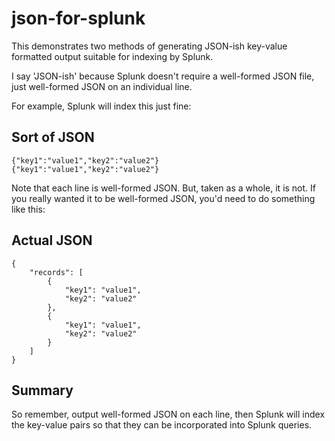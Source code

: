 # json-for-splunk

This demonstrates two methods of generating JSON-ish key-value formatted output suitable for indexing by Splunk.

I say 'JSON-ish' because Splunk doesn't require a well-formed JSON file, just well-formed JSON on an individual line.

For example, Splunk will index this just fine:

## Sort of JSON

```
{"key1":"value1","key2":"value2"}
{"key1":"value1","key2":"value2"}
```

Note that each line is well-formed JSON.  But, taken as a whole, it is not.  If you really wanted it to be well-formed JSON, you'd need to do something like this:

## Actual JSON

```
{
	"records": [
		{
			"key1": "value1",
			"key2": "value2"
		},
		{
			"key1": "value1",
			"key2": "value2"
		}
	]
}
```

## Summary

So remember, output well-formed JSON on each line, then Splunk will index the key-value pairs so that they can be incorporated into Splunk queries.
